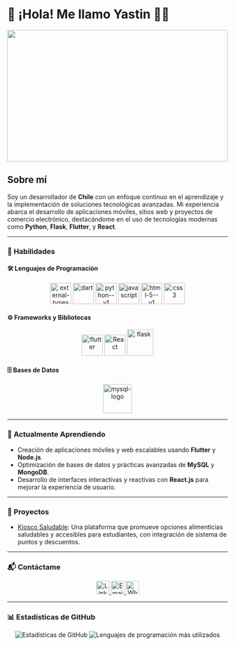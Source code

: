 # 👋 ¡Hola! Me llamo Yastin 👨‍💻

<p align="center">
  <img src="https://i.pinimg.com/originals/65/90/69/6590694d365cf69ac918b9438a4067c6.gif" width="100%" height='300vh'>
</p>

## Sobre mí
Soy un desarrollador de **Chile** con un enfoque continuo en el aprendizaje y la implementación de soluciones tecnológicas avanzadas. Mi experiencia abarca el desarrollo de aplicaciones móviles, sitios web y proyectos de comercio electrónico, destacándome en el uso de tecnologías modernas como **Python**, **Flask**, **Flutter**, y **React**.

---

### 💼 Habilidades

#### 🛠️ Lenguajes de Programación
<p align="center">
  <img width="48" height="48" src="https://img.icons8.com/external-tal-revivo-color-tal-revivo/48/external-typescript-an-open-source-programming-language-developed-and-maintained-by-microsoft-logo-color-tal-revivo.png" alt="external-typescript-an-open-source-programming-language-developed-and-maintained-by-microsoft-logo-color-tal-revivo"/>
  <img width="48" height="48" src="https://img.icons8.com/color/48/dart.png" alt="dart"/>
  <img width="48" height="48" src="https://img.icons8.com/color/48/python--v1.png" alt="python--v1"/> 
  <img width="48" height="48" src="https://img.icons8.com/fluency/48/javascript.png" alt="javascript"/>
  <img width="48" height="48" src="https://img.icons8.com/color/48/html-5--v1.png" alt="html-5--v1"/>
  <img width="48" height="48" src="https://img.icons8.com/color/48/css3.png" alt="css3"/> 
</p>

#### ⚙️ Frameworks y Bibliotecas
<p align="center">
  <img width="48" height="48" src="https://img.icons8.com/fluency/48/flutter.png" alt="flutter"/>
  <img width="48" height="48" src="https://img.icons8.com/external-tal-revivo-color-tal-revivo/48/external-react-a-javascript-library-for-building-user-interfaces-logo-color-tal-revivo.png" alt="React"/>  
  <img width="60" height="60" src="https://img.icons8.com/ios/50/FFFFFF/flask.png" alt="flask"/>
</p>

#### 🗄️ Bases de Datos
<p align="center">
  <img width="66" height="66" src="https://img.icons8.com/color/96/mysql-logo.png" alt="mysql-logo"/>  
</p>

---

### 🌱 Actualmente Aprendiendo
- Creación de aplicaciones móviles y web escalables usando **Flutter** y **Node.js**.
- Optimización de bases de datos y prácticas avanzadas de **MySQL** y **MongoDB**.
- Desarrollo de interfaces interactivas y reactivas con **React.js** para mejorar la experiencia de usuario.

---

### 🚀 Proyectos
- [Kiosco Saludable](https://github.com/Yastin-Can/KS): Una plataforma que promueve opciones alimenticias saludables y accesibles para estudiantes, con integración de sistema de puntos y descuentos.

---

### 📬 Contáctame
<p align="center">
  <a href="https://www.linkedin.com/in/yastin-villarroel/" target="_blank">
    <img src="https://cdn-icons-png.flaticon.com/128/145/145807.png" width="30" alt="LinkedIn">
  </a>
  <a href="mailto:yastinvillarroel2005@gmail.com" target="_blank">
    <img src="https://cdn-icons-png.flaticon.com/128/732/732200.png" width="30" alt="Email">
  </a>
  <a href="https://wa.me/56922326630" target="_blank">
    <img src="https://cdn-icons-png.flaticon.com/128/15707/15707820.png" width="30" alt="WhatsApp">
  </a>
</p>

---

### 📊 Estadísticas de GitHub
<p align="center">
  <img src="https://github-readme-stats.vercel.app/api?username=Yastin-Can&show_icons=true&theme=radical" alt="Estadísticas de GitHub">
  <img src="https://github-readme-stats.vercel.app/api/top-langs/?username=Yastin-Can&layout=compact&theme=radical" alt="Lenguajes de programación más utilizados">
</p>
